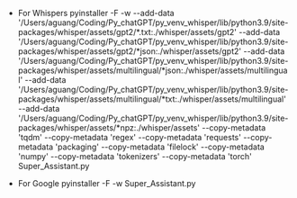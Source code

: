 * For Whispers
pyinstaller -F -w --add-data '/Users/aguang/Coding/Py_chatGPT/py_venv_whisper/lib/python3.9/site-packages/whisper/assets/gpt2/*.txt:./whisper/assets/gpt2' --add-data '/Users/aguang/Coding/Py_chatGPT/py_venv_whisper/lib/python3.9/site-packages/whisper/assets/gpt2/*json:./whisper/assets/gpt2' --add-data '/Users/aguang/Coding/Py_chatGPT/py_venv_whisper/lib/python3.9/site-packages/whisper/assets/multilingual/*json:./whisper/assets/multilingual' --add-data '/Users/aguang/Coding/Py_chatGPT/py_venv_whisper/lib/python3.9/site-packages/whisper/assets/multilingual/*txt:./whisper/assets/multilingual' --add-data '/Users/aguang/Coding/Py_chatGPT/py_venv_whisper/lib/python3.9/site-packages/whisper/assets/*npz:./whisper/assets' --copy-metadata 'tqdm' --copy-metadata 'regex' --copy-metadata 'requests' --copy-metadata 'packaging' --copy-metadata 'filelock' --copy-metadata 'numpy' --copy-metadata 'tokenizers' --copy-metadata 'torch' Super_Assistant.py

* For Google
pyinstaller -F -w Super_Assistant.py